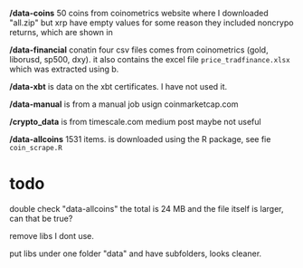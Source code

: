 **/data-coins**
50 coins from coinometrics
website where I downloaded "all.zip"
but xrp have empty values for some reason
they included noncrypo returns, which are shown in

**/data-financial**
conatin four csv files comes from coinometrics
(gold, liborusd, sp500, dxy).
it also contains the excel file `price_tradfinance.xlsx` which was extracted using b.

**/data-xbt**
is data on the xbt certificates. I have not used it.

**/data-manual**
is from a manual job usign coinmarketcap.com

**/crypto_data**
is from timescale.com medium post
maybe not useful

**/data-allcoins**
1531 items. is downloaded using the R package, see fie `coin_scrape.R`

# todo

double check "data-allcoins" the total is 24 MB and the file itself is larger, can that be true?

remove libs I dont use.

put libs under one folder "data" and have subfolders, looks cleaner.
